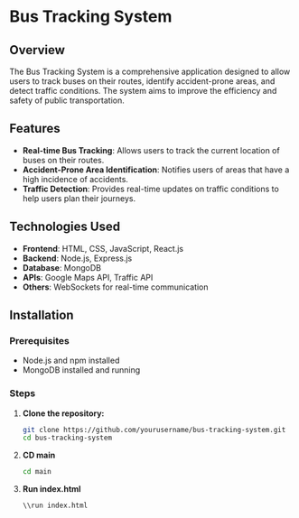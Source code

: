 # Bus Tracking System

## Overview
The Bus Tracking System is a comprehensive application designed to allow users to track buses on their routes, identify accident-prone areas, and detect traffic conditions. The system aims to improve the efficiency and safety of public transportation.

## Features
- **Real-time Bus Tracking**: Allows users to track the current location of buses on their routes.
- **Accident-Prone Area Identification**: Notifies users of areas that have a high incidence of accidents.
- **Traffic Detection**: Provides real-time updates on traffic conditions to help users plan their journeys.

## Technologies Used
- **Frontend**: HTML, CSS, JavaScript, React.js
- **Backend**: Node.js, Express.js
- **Database**: MongoDB
- **APIs**: Google Maps API, Traffic API
- **Others**: WebSockets for real-time communication

## Installation

### Prerequisites
- Node.js and npm installed
- MongoDB installed and running

### Steps
1. **Clone the repository:**
   ```bash
   git clone https://github.com/yourusername/bus-tracking-system.git
   cd bus-tracking-system
2. **CD main**
   ```bash
   cd main
3. **Run index.html**
   ```bash
   \\run index.html

